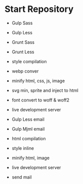 # Start Repository

- Gulp Sass
- Gulp Less
- Grunt Sass
- Grunt Less

- style compilation
- webp conver
- minify html, css, js, image
- svg min, sprite and inject to html
- font convert to woff & woff2
- live development server

- Gulp Less email
- Gulp Mjml email

- html compilation
- style inline
- minify html, image
- live development server
- send mail
